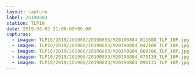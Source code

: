 ```yaml
---
layout: capture
label: 20190803
station: TLP10
date: 2019-08-03 21:00:00+00:00
capturas:
  - imagem: TLP10/2019/201908/20190803/M20190804_013608_TLP_10P.jpg
  - imagem: TLP10/2019/201908/20190803/M20190804_042108_TLP_10P.jpg
  - imagem: TLP10/2019/201908/20190803/M20190804_060206_TLP_10P.jpg
  - imagem: TLP10/2019/201908/20190803/M20190804_070139_TLP_10P.jpg
  - imagem: TLP10/2019/201908/20190803/M20190804_090133_TLP_10P.jpg
---
```

